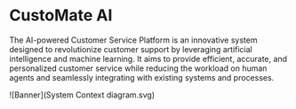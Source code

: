 # CustoMate AI
The AI-powered Customer Service Platform is an innovative system designed to revolutionize customer support by leveraging artificial intelligence and machine learning. It aims to provide efficient, accurate, and personalized customer service while reducing the workload on human agents and seamlessly integrating with existing systems and processes.

![Banner](System Context diagram.svg)
